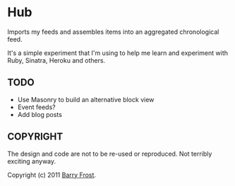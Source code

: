 # Hub

Imports my feeds and assembles items into an aggregated chronological feed.

It's a simple experiment that I'm using to help me learn and experiment with Ruby, Sinatra, Heroku and others.

## TODO

- Use Masonry to build an alternative block view
- Event feeds?
- Add blog posts

## COPYRIGHT

The design and code are not to be re-used or reproduced. Not terribly exciting anyway.

Copyright (c) 2011 [Barry Frost](http://barryfrost.com).
